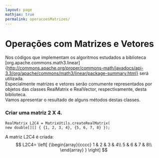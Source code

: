 ```yaml
---
layout: page
mathjax: true
permalink: operacoesMatrizes/
---
```


# Operações com Matrizes e Vetores


Nos códigos que implementam os algoritmos estudados a biblioteca [org.apache.commons.math3.linear]{http://commons.apache.org/proper/commons-math/javadocs/api-3.3/org/apache/commons/math3/linear/package-summary.html} será utilizada.  
Especialmente matrizes e vetores serão comumente representados por objetos das classes RealMatrix e RealVector, respectivamente, desta biblioteca.  
Vamos apresentar o resultado de alguns métodos destas classes.

### Criar uma matriz 2 X 4.
```
RealMatrix L2C4 = MatrixUtils.createRealMatrix(
new double[][] { {1, 2, 3, 4}, {5, 6, 7, 8} });
```
A matriz L2C4 é criada:
$$
  L2C4=
  \left[ {\begin{array}{cccc}
   1 & 2 & 3 & 4\\
   5 & 6 & 7 & 8\\
  \end{array} } \right]
$$

